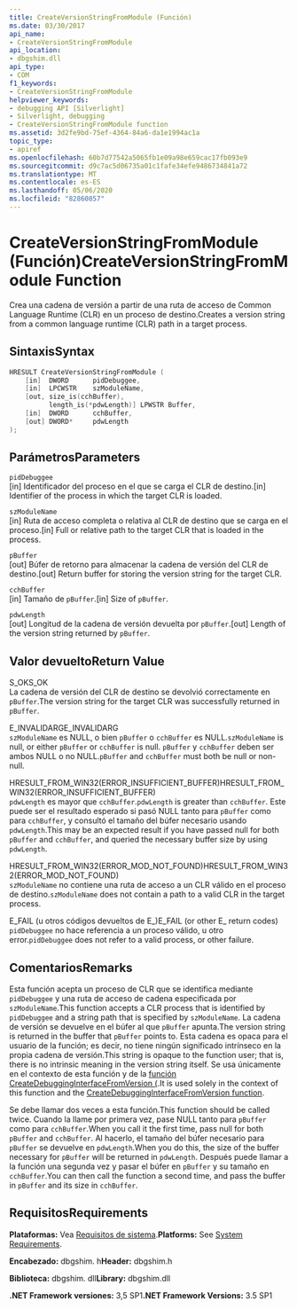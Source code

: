 ```yaml
---
title: CreateVersionStringFromModule (Función)
ms.date: 03/30/2017
api_name:
- CreateVersionStringFromModule
api_location:
- dbgshim.dll
api_type:
- COM
f1_keywords:
- CreateVersionStringFromModule
helpviewer_keywords:
- debugging API [Silverlight]
- Silverlight, debugging
- CreateVersionStringFromModule function
ms.assetid: 3d2fe9bd-75ef-4364-84a6-da1e1994ac1a
topic_type:
- apiref
ms.openlocfilehash: 60b7d77542a5065fb1e09a98e659cac17fb093e9
ms.sourcegitcommit: d9c7ac5d06735a01c1fafe34efe9486734841a72
ms.translationtype: MT
ms.contentlocale: es-ES
ms.lasthandoff: 05/06/2020
ms.locfileid: "82860857"
---
```

# <a name="createversionstringfrommodule-function"></a><span data-ttu-id="fb2f3-102">CreateVersionStringFromModule (Función)</span><span class="sxs-lookup"><span data-stu-id="fb2f3-102">CreateVersionStringFromModule Function</span></span>
<span data-ttu-id="fb2f3-103">Crea una cadena de versión a partir de una ruta de acceso de Common Language Runtime (CLR) en un proceso de destino.</span><span class="sxs-lookup"><span data-stu-id="fb2f3-103">Creates a version string from a common language runtime (CLR) path in a target process.</span></span>  
  
## <a name="syntax"></a><span data-ttu-id="fb2f3-104">Sintaxis</span><span class="sxs-lookup"><span data-stu-id="fb2f3-104">Syntax</span></span>  
  
```cpp  
HRESULT CreateVersionStringFromModule (  
    [in]  DWORD      pidDebuggee,  
    [in]  LPCWSTR    szModuleName,  
    [out, size_is(cchBuffer),  
          length_is(*pdwLength)] LPWSTR Buffer,  
    [in]  DWORD      cchBuffer,  
    [out] DWORD*     pdwLength  
);  
```  
  
## <a name="parameters"></a><span data-ttu-id="fb2f3-105">Parámetros</span><span class="sxs-lookup"><span data-stu-id="fb2f3-105">Parameters</span></span>  
 `pidDebuggee`  
 <span data-ttu-id="fb2f3-106">[in] Identificador del proceso en el que se carga el CLR de destino.</span><span class="sxs-lookup"><span data-stu-id="fb2f3-106">[in] Identifier of the process in which the target CLR is loaded.</span></span>  
  
 `szModuleName`  
 <span data-ttu-id="fb2f3-107">[in] Ruta de acceso completa o relativa al CLR de destino que se carga en el proceso.</span><span class="sxs-lookup"><span data-stu-id="fb2f3-107">[in] Full or relative path to the target CLR that is loaded in the process.</span></span>  
  
 `pBuffer`  
 <span data-ttu-id="fb2f3-108">[out] Búfer de retorno para almacenar la cadena de versión del CLR de destino.</span><span class="sxs-lookup"><span data-stu-id="fb2f3-108">[out] Return buffer for storing the version string for the target CLR.</span></span>  
  
 `cchBuffer`  
 <span data-ttu-id="fb2f3-109">[in] Tamaño de `pBuffer`.</span><span class="sxs-lookup"><span data-stu-id="fb2f3-109">[in] Size of `pBuffer`.</span></span>  
  
 `pdwLength`  
 <span data-ttu-id="fb2f3-110">[out] Longitud de la cadena de versión devuelta por `pBuffer`.</span><span class="sxs-lookup"><span data-stu-id="fb2f3-110">[out] Length of the version string returned by `pBuffer`.</span></span>  
  
## <a name="return-value"></a><span data-ttu-id="fb2f3-111">Valor devuelto</span><span class="sxs-lookup"><span data-stu-id="fb2f3-111">Return Value</span></span>  
 <span data-ttu-id="fb2f3-112">S_OK</span><span class="sxs-lookup"><span data-stu-id="fb2f3-112">S_OK</span></span>  
 <span data-ttu-id="fb2f3-113">La cadena de versión del CLR de destino se devolvió correctamente en `pBuffer`.</span><span class="sxs-lookup"><span data-stu-id="fb2f3-113">The version string for the target CLR was successfully returned in `pBuffer`.</span></span>  
  
 <span data-ttu-id="fb2f3-114">E_INVALIDARG</span><span class="sxs-lookup"><span data-stu-id="fb2f3-114">E_INVALIDARG</span></span>  
 <span data-ttu-id="fb2f3-115">`szModuleName` es NULL, o bien `pBuffer` o `cchBuffer` es NULL.</span><span class="sxs-lookup"><span data-stu-id="fb2f3-115">`szModuleName` is null, or either `pBuffer` or `cchBuffer` is null.</span></span> <span data-ttu-id="fb2f3-116">`pBuffer` y `cchBuffer` deben ser ambos NULL o no NULL.</span><span class="sxs-lookup"><span data-stu-id="fb2f3-116">`pBuffer` and `cchBuffer` must both be null or non-null.</span></span>  
  
 <span data-ttu-id="fb2f3-117">HRESULT_FROM_WIN32(ERROR_INSUFFICIENT_BUFFER)</span><span class="sxs-lookup"><span data-stu-id="fb2f3-117">HRESULT_FROM_WIN32(ERROR_INSUFFICIENT_BUFFER)</span></span>  
 <span data-ttu-id="fb2f3-118">`pdwLength` es mayor que `cchBuffer`.</span><span class="sxs-lookup"><span data-stu-id="fb2f3-118">`pdwLength` is greater than `cchBuffer`.</span></span> <span data-ttu-id="fb2f3-119">Este puede ser el resultado esperado si pasó NULL tanto para `pBuffer` como para `cchBuffer`, y consultó el tamaño del búfer necesario usando `pdwLength`.</span><span class="sxs-lookup"><span data-stu-id="fb2f3-119">This may be an expected result if you have passed null for both `pBuffer` and `cchBuffer`, and queried the necessary buffer size by using `pdwLength`.</span></span>  
  
 <span data-ttu-id="fb2f3-120">HRESULT_FROM_WIN32(ERROR_MOD_NOT_FOUND)</span><span class="sxs-lookup"><span data-stu-id="fb2f3-120">HRESULT_FROM_WIN32(ERROR_MOD_NOT_FOUND)</span></span>  
 <span data-ttu-id="fb2f3-121">`szModuleName` no contiene una ruta de acceso a un CLR válido en el proceso de destino.</span><span class="sxs-lookup"><span data-stu-id="fb2f3-121">`szModuleName` does not contain a path to a valid CLR in the target process.</span></span>  
  
 <span data-ttu-id="fb2f3-122">E_FAIL (u otros códigos devueltos de E_)</span><span class="sxs-lookup"><span data-stu-id="fb2f3-122">E_FAIL (or other E_ return codes)</span></span>  
 <span data-ttu-id="fb2f3-123">`pidDebuggee` no hace referencia a un proceso válido, u otro error.</span><span class="sxs-lookup"><span data-stu-id="fb2f3-123">`pidDebuggee` does not refer to a valid process, or other failure.</span></span>  
  
## <a name="remarks"></a><span data-ttu-id="fb2f3-124">Comentarios</span><span class="sxs-lookup"><span data-stu-id="fb2f3-124">Remarks</span></span>  
 <span data-ttu-id="fb2f3-125">Esta función acepta un proceso de CLR que se identifica mediante `pidDebuggee` y una ruta de acceso de cadena especificada por `szModuleName`.</span><span class="sxs-lookup"><span data-stu-id="fb2f3-125">This function accepts a CLR process that is identified by `pidDebuggee` and a string path that is specified by `szModuleName`.</span></span> <span data-ttu-id="fb2f3-126">La cadena de versión se devuelve en el búfer al que `pBuffer` apunta.</span><span class="sxs-lookup"><span data-stu-id="fb2f3-126">The version string is returned in the buffer that `pBuffer` points to.</span></span> <span data-ttu-id="fb2f3-127">Esta cadena es opaca para el usuario de la función; es decir, no tiene ningún significado intrínseco en la propia cadena de versión.</span><span class="sxs-lookup"><span data-stu-id="fb2f3-127">This string is opaque to the function user; that is, there is no intrinsic meaning in the version string itself.</span></span> <span data-ttu-id="fb2f3-128">Se usa únicamente en el contexto de esta función y de la [función CreateDebuggingInterfaceFromVersion (](createdebugginginterfacefromversion-function-for-silverlight.md).</span><span class="sxs-lookup"><span data-stu-id="fb2f3-128">It is used solely in the context of this function and the [CreateDebuggingInterfaceFromVersion function](createdebugginginterfacefromversion-function-for-silverlight.md).</span></span>  
  
 <span data-ttu-id="fb2f3-129">Se debe llamar dos veces a esta función.</span><span class="sxs-lookup"><span data-stu-id="fb2f3-129">This function should be called twice.</span></span> <span data-ttu-id="fb2f3-130">Cuando la llame por primera vez, pase NULL tanto para `pBuffer` como para `cchBuffer`.</span><span class="sxs-lookup"><span data-stu-id="fb2f3-130">When you call it the first time, pass null for both `pBuffer` and `cchBuffer`.</span></span> <span data-ttu-id="fb2f3-131">Al hacerlo, el tamaño del búfer necesario para `pBuffer` se devuelve en `pdwLength`.</span><span class="sxs-lookup"><span data-stu-id="fb2f3-131">When you do this, the size of the buffer necessary for `pBuffer` will be returned in `pdwLength`.</span></span> <span data-ttu-id="fb2f3-132">Después puede llamar a la función una segunda vez y pasar el búfer en `pBuffer` y su tamaño en `cchBuffer`.</span><span class="sxs-lookup"><span data-stu-id="fb2f3-132">You can then call the function a second time, and pass the buffer in `pBuffer` and its size in `cchBuffer`.</span></span>  
  
## <a name="requirements"></a><span data-ttu-id="fb2f3-133">Requisitos</span><span class="sxs-lookup"><span data-stu-id="fb2f3-133">Requirements</span></span>  
 <span data-ttu-id="fb2f3-134">**Plataformas:** Vea [Requisitos de sistema](../../get-started/system-requirements.md).</span><span class="sxs-lookup"><span data-stu-id="fb2f3-134">**Platforms:** See [System Requirements](../../get-started/system-requirements.md).</span></span>  
  
 <span data-ttu-id="fb2f3-135">**Encabezado:** dbgshim. h</span><span class="sxs-lookup"><span data-stu-id="fb2f3-135">**Header:** dbgshim.h</span></span>  
  
 <span data-ttu-id="fb2f3-136">**Biblioteca:** dbgshim. dll</span><span class="sxs-lookup"><span data-stu-id="fb2f3-136">**Library:** dbgshim.dll</span></span>  
  
 <span data-ttu-id="fb2f3-137">**.NET Framework versiones:** 3,5 SP1</span><span class="sxs-lookup"><span data-stu-id="fb2f3-137">**.NET Framework Versions:** 3.5 SP1</span></span>
